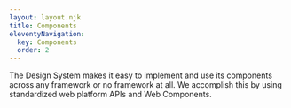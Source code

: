```yaml
---
layout: layout.njk
title: Components
eleventyNavigation:
  key: Components
  order: 2
---
```


The Design System makes it easy to implement and use its components across any framework or no framework at all. We accomplish this by using standardized web platform APIs and Web Components.
